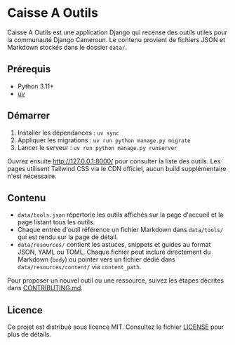 # Caisse A Outils

Caisse A Outils est une application Django qui recense des outils utiles pour la communauté Django Cameroun. Le contenu provient de fichiers JSON et Markdown stockés dans le dossier `data/`.

## Prérequis
- Python 3.11+
- [uv](https://github.com/astral-sh/uv)

## Démarrer
1. Installer les dépendances : `uv sync`
2. Appliquer les migrations : `uv run python manage.py migrate`
3. Lancer le serveur : `uv run python manage.py runserver`

Ouvrez ensuite http://127.0.0.1:8000/ pour consulter la liste des outils. Les pages utilisent Tailwind CSS via le CDN officiel, aucun build supplémentaire n'est nécessaire.

## Contenu
- `data/tools.json` répertorie les outils affichés sur la page d'accueil et la page listant tous les outils.
- Chaque entrée d'outil référence un fichier Markdown dans `data/tools/` qui est rendu sur la page de détail.
- `data/resources/` contient les astuces, snippets et guides au format JSON, YAML ou TOML. Chaque fichier peut inclure directement du Markdown (`body`) ou pointer vers un fichier dédié dans `data/resources/content/` via `content_path`.

Pour proposer un nouvel outil ou une ressource, suivez les étapes décrites dans [CONTRIBUTING.md](CONTRIBUTING.md).

## Licence
Ce projet est distribué sous licence MIT. Consultez le fichier [LICENSE](LICENSE) pour plus de détails.
